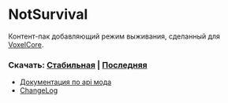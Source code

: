 # NotSurvival

Контент-пак добавляющий режим выживания, сделанный для [VoxelCore](https://github.com/MihailRis/VoxelEngine-Cpp).

### Скачать: [Стабильная](https://voxelworld.ru/mods/87) | [Последняя](https://github.com/kotisoff/NotSurvival/archive/refs/heads/main.zip)

- [Документация по api мода](docs/scripting/main.md)
- [ChangeLog](changelog.md)
